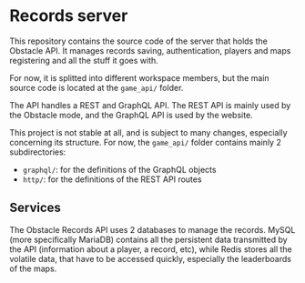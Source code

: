 # Records server

This repository contains the source code of the server that holds the Obstacle API. It manages
records saving, authentication, players and maps registering and all the stuff it goes with.

For now, it is splitted into different workspace members, but the main source code is located at the `game_api/` folder.

The API handles a REST and GraphQL API. The REST API is mainly used by the Obstacle mode, and the GraphQL API
is used by the website.

This project is not stable at all, and is subject to many changes, especially concerning its structure.
For now, the `game_api/` folder contains mainly 2 subdirectories:
- `graphql/`: for the definitions of the GraphQL objects
- `http/`: for the definitions of the REST API routes

## Services

The Obstacle Records API uses 2 databases to manage the records.
MySQL (more specifically MariaDB) contains all the persistent data transmitted by the API (information about a player, a record, etc), while Redis stores all the volatile data, that have to be accessed quickly, especially the leaderboards of the maps.
